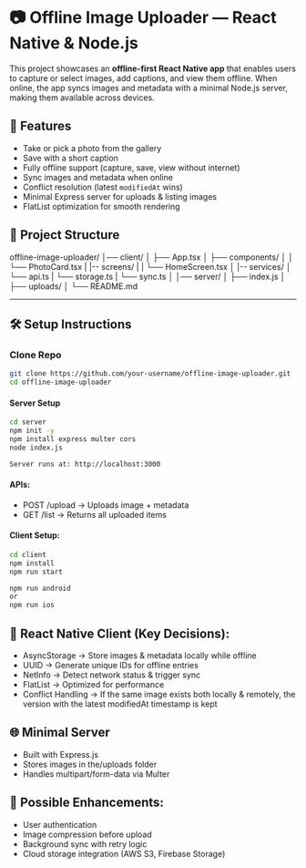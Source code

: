 # 📷 Offline Image Uploader — React Native & Node.js

This project showcases an **offline-first React Native app** that enables users to capture or select images, add captions, and view them offline. When online, the app syncs images and metadata with a minimal Node.js server, making them available across devices.


## 🚀 Features
- Take or pick a photo from the gallery  
- Save with a short caption  
- Fully offline support (capture, save, view without internet)  
- Sync images and metadata when online  
- Conflict resolution (latest `modifiedAt` wins)  
- Minimal Express server for uploads & listing images  
- FlatList optimization for smooth rendering  


## 📂 Project Structure
offline-image-uploader/
│── client/
│ ├── App.tsx
│ ├── components/
│ │ └── PhotoCard.tsx
| |-- screens/
| | └── HomeScreen.tsx
│ |-- services/
│ └── api.ts
| └── storage.ts
| └── sync.ts
│
│── server/ 
│ ├── index.js
│ ├── uploads/
│
└── README.md

---

## 🛠 Setup Instructions

### Clone Repo
```bash
git clone https://github.com/your-username/offline-image-uploader.git
cd offline-image-uploader
```

#### Server Setup
```bash
cd server
npm init -y
npm install express multer cors
node index.js

Server runs at: http://localhost:3000
```

#### APIs:
- POST /upload → Uploads image + metadata
- GET /list → Returns all uploaded items

#### Client Setup:
```bash
cd client
npm install
npm run start

npm run android
or
npm run ios
```

## 📱 React Native Client (Key Decisions):
- AsyncStorage → Store images & metadata locally while offline
- UUID → Generate unique IDs for offline entries
- NetInfo → Detect network status & trigger sync
- FlatList → Optimized for performance
- Conflict Handling → If the same image exists both locally & remotely, the version with the latest modifiedAt timestamp is kept

## 🌐 Minimal Server
- Built with Express.js
- Stores images in the/uploads folder
- Handles multipart/form-data via Multer

## 🔮 Possible Enhancements:
- User authentication
- Image compression before upload
- Background sync with retry logic
- Cloud storage integration (AWS S3, Firebase Storage)
